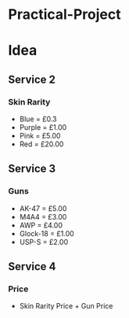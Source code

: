 # Practical-Project

# Idea
## Service 2 
### Skin Rarity
* Blue = £0.3
* Purple = £1.00
* Pink = £5.00
* Red = £20.00
## Service 3 
### Guns
* AK-47 = £5.00
* M4A4 = £3.00
* AWP = £4.00
* Glock-18 = £1.00
* USP-S = £2.00
## Service 4
### Price
* Skin Rarity Price + Gun Price

